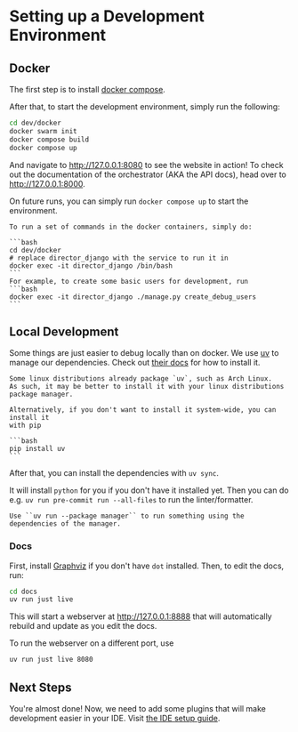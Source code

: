 # Setting up a Development Environment

## Docker

The first step is to install [docker compose](https://docs.docker.com/compose/install/).

After that, to start the development environment, simply run the following:

```bash
cd dev/docker
docker swarm init
docker compose build
docker compose up
```

And navigate to http://127.0.0.1:8080 to see the website in action!
To check out the documentation of the orchestrator (AKA the API docs),
head over to http://127.0.0.1:8000.

On future runs, you can simply run `docker compose up` to start the environment.

````{tip}
To run a set of commands in the docker containers, simply do:

```bash
cd dev/docker
# replace director_django with the service to run it in
docker exec -it director_django /bin/bash
```
For example, to create some basic users for development, run
```bash
docker exec -it director_django ./manage.py create_debug_users
```
````

## Local Development

Some things are just easier to debug locally than on docker. We use [uv](https://docs.astral.sh/uv/)
to manage our dependencies. Check out [their docs](https://docs.astral.sh/uv/getting-started/installation/)
for how to install it.

````{admonition} Installing uv
Some linux distributions already package `uv`, such as Arch Linux.
As such, it may be better to install it with your linux distributions package manager.

Alternatively, if you don't want to install it system-wide, you can install it
with pip

```bash
pip install uv
```
````

After that, you can install the dependencies with `uv sync`.

It will install `python` for you if you don't have it installed yet.
Then you can do e.g. `uv run pre-commit run --all-files` to run the linter/formatter.

```{tip}
Use ``uv run --package manager`` to run something using the dependencies of the manager.
```

### Docs

First, install [Graphviz](https://graphviz.org/download/) if you don't have `dot` installed. Then,
to edit the docs, run:

```bash
cd docs
uv run just live
```

This will start a webserver at http://127.0.0.1:8888 that will automatically rebuild
and update as you edit the docs.

To run the webserver on a different port, use

```bash
uv run just live 8080
```

## Next Steps

You're almost done! Now, we need to add some plugins that will make development easier in your IDE.
Visit [the IDE setup guide](#ide-setup).
